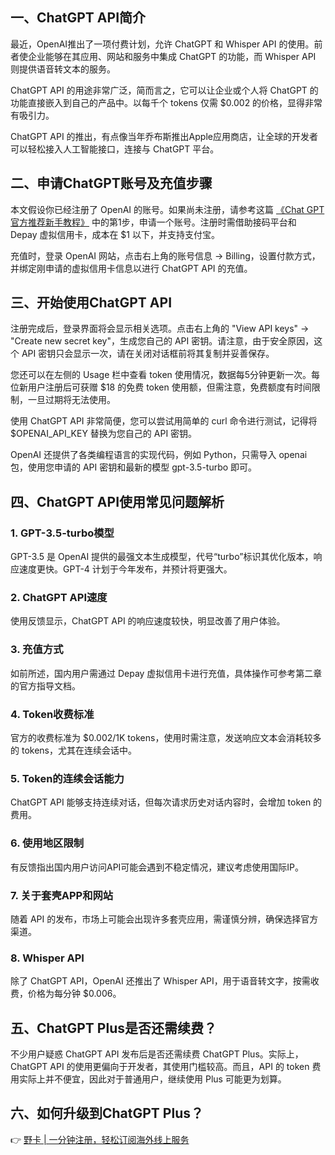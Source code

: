 ## 一、ChatGPT API简介

最近，OpenAI推出了一项付费计划，允许 ChatGPT 和 Whisper API 的使用。前者使企业能够在其应用、网站和服务中集成 ChatGPT 的功能，而 Whisper API 则提供语音转文本的服务。

ChatGPT API 的用途非常广泛，简而言之，它可以让企业或个人将 ChatGPT 的功能直接嵌入到自己的产品中。以每千个 tokens 仅需 $0.002 的价格，显得非常有吸引力。

ChatGPT API 的推出，有点像当年乔布斯推出Apple应用商店，让全球的开发者可以轻松接入人工智能接口，连接与 ChatGPT 平台。

## 二、申请ChatGPT账号及充值步骤

本文假设你已经注册了 OpenAI 的账号。如果尚未注册，请参考这篇 [《Chat GPT官方推荐新手教程》](https://chatgpt-plus.github.io/chatgpt-plus/) 中的第1步，申请一个账号。注册时需借助接码平台和 Depay 虚拟信用卡，成本在 $1 以下，并支持支付宝。

充值时，登录 OpenAI 网站，点击右上角的账号信息 -> Billing，设置付款方式，并绑定刚申请的虚拟信用卡信息以进行 ChatGPT API 的充值。

## 三、开始使用ChatGPT API

注册完成后，登录界面将会显示相关选项。点击右上角的 "View API keys" -> "Create new secret key"，生成您自己的 API 密钥。请注意，由于安全原因，这个 API 密钥只会显示一次，请在关闭对话框前将其复制并妥善保存。

您还可以在左侧的 Usage 栏中查看 token 使用情况，数据每5分钟更新一次。每位新用户注册后可获赠 $18 的免费 token 使用额，但需注意，免费额度有时间限制，一旦过期将无法使用。

使用 ChatGPT API 非常简便，您可以尝试用简单的 curl 命令进行测试，记得将 $OPENAI_API_KEY 替换为您自己的 API 密钥。

OpenAI 还提供了各类编程语言的实现代码，例如 Python，只需导入 openai 包，使用您申请的 API 密钥和最新的模型 gpt-3.5-turbo 即可。

## 四、ChatGPT API使用常见问题解析

### 1. GPT-3.5-turbo模型

GPT-3.5 是 OpenAI 提供的最强文本生成模型，代号“turbo”标识其优化版本，响应速度更快。GPT-4 计划于今年发布，并预计将更强大。

### 2. ChatGPT API速度

使用反馈显示，ChatGPT API 的响应速度较快，明显改善了用户体验。

### 3. 充值方式

如前所述，国内用户需通过 Depay 虚拟信用卡进行充值，具体操作可参考第二章的官方指导文档。

### 4. Token收费标准

官方的收费标准为 $0.002/1K tokens，使用时需注意，发送响应文本会消耗较多的 tokens，尤其在连续会话中。

### 5. Token的连续会话能力

ChatGPT API 能够支持连续对话，但每次请求历史对话内容时，会增加 token 的费用。

### 6. 使用地区限制

有反馈指出国内用户访问API可能会遇到不稳定情况，建议考虑使用国际IP。

### 7. 关于套壳APP和网站

随着 API 的发布，市场上可能会出现许多套壳应用，需谨慎分辨，确保选择官方渠道。

### 8. Whisper API

除了 ChatGPT API，OpenAI 还推出了 Whisper API，用于语音转文字，按需收费，价格为每分钟 $0.006。

## 五、ChatGPT Plus是否还需续费？

不少用户疑惑 ChatGPT API 发布后是否还需续费 ChatGPT Plus。实际上，ChatGPT API 的使用更偏向于开发者，其使用门槛较高。而且，API 的 token 费用实际上并不便宜，因此对于普通用户，继续使用 Plus 可能更为划算。

## 六、如何升级到ChatGPT Plus？

👉 [野卡 | 一分钟注册，轻松订阅海外线上服务](https://bit.ly/bewildcard)